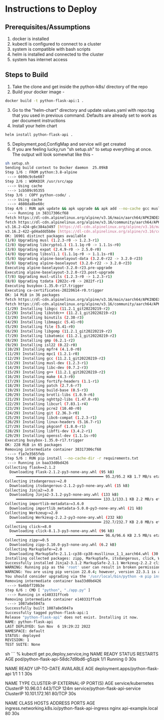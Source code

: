 # Instructions to Deploy

## Prerequisites/Assumptions

1. docker is installed
2. kubectl is configured to connect to a cluster
3. system is compatible with bash scripts
4. helm is installed and connected to the cluster
5. system has internet access

## Steps to Build
1. Take the clone and get inside the python-k8s/ directory of the repo
2. Build your docker image -
```sh
docker build -t python-flask-api:1 .
```
3. Go to the "helm-chart" directory and update values.yaml with  repo:tag that you used in previous command. Defaults are already set to work as per document instructions
4. Install your helm chart
```sh
helm install python-flask-api .
```
5. Deployment,pod,ConfigMap and service will get created
6. If you are feeling lucky,run "sh setup.sh" to setup everything at once. The output will look somewhat like this -

```sh
sh setup.sh
Sending build context to Docker daemon  25.09kB
Step 1/6 : FROM python:3.8-alpine
 ---> 6690c9c6e607
Step 2/6 : WORKDIR /usr/src/app
 ---> Using cache
 ---> 1cb509c95355
Step 3/6 : COPY python-code/ .
 ---> Using cache
 ---> 4608da8be60c
Step 4/6 : RUN apk update && apk upgrade && apk add --no-cache gcc musl-dev libc-dev libc6-compat linux-headers build-base git libffi-dev openssl-dev
 ---> Running in 38317306cf68
fetch https://dl-cdn.alpinelinux.org/alpine/v3.16/main/aarch64/APKINDEX.tar.gz
fetch https://dl-cdn.alpinelinux.org/alpine/v3.16/community/aarch64/APKINDEX.tar.gz
v3.16.2-424-g6c384a3497 [https://dl-cdn.alpinelinux.org/alpine/v3.16/main]
v3.16.2-422-gd4addd5b8e [https://dl-cdn.alpinelinux.org/alpine/v3.16/community]
OK: 16901 distinct packages available
(1/8) Upgrading musl (1.2.3-r0 -> 1.2.3-r1)
(2/8) Upgrading libcrypto1.1 (1.1.1q-r0 -> 1.1.1s-r0)
(3/8) Upgrading expat (2.4.9-r0 -> 2.5.0-r0)
(4/8) Upgrading libssl1.1 (1.1.1q-r0 -> 1.1.1s-r0)
(5/8) Upgrading alpine-baselayout-data (3.2.0-r22 -> 3.2.0-r23)
(6/8) Upgrading alpine-baselayout (3.2.0-r22 -> 3.2.0-r23)
Executing alpine-baselayout-3.2.0-r23.pre-upgrade
Executing alpine-baselayout-3.2.0-r23.post-upgrade
(7/8) Upgrading musl-utils (1.2.3-r0 -> 1.2.3-r1)
(8/8) Upgrading tzdata (2022c-r0 -> 2022f-r1)
Executing busybox-1.35.0-r17.trigger
Executing ca-certificates-20220614-r0.trigger
OK: 14 MiB in 36 packages
fetch https://dl-cdn.alpinelinux.org/alpine/v3.16/main/aarch64/APKINDEX.tar.gz
fetch https://dl-cdn.alpinelinux.org/alpine/v3.16/community/aarch64/APKINDEX.tar.gz
(1/29) Installing libgcc (11.2.1_git20220219-r2)
(2/29) Installing libstdc++ (11.2.1_git20220219-r2)
(3/29) Installing binutils (2.38-r3)
(4/29) Installing libmagic (5.41-r0)
(5/29) Installing file (5.41-r0)
(6/29) Installing libgomp (11.2.1_git20220219-r2)
(7/29) Installing libatomic (11.2.1_git20220219-r2)
(8/29) Installing gmp (6.2.1-r2)
(9/29) Installing isl22 (0.22-r0)
(10/29) Installing mpfr4 (4.1.0-r0)
(11/29) Installing mpc1 (1.2.1-r0)
(12/29) Installing gcc (11.2.1_git20220219-r2)
(13/29) Installing musl-dev (1.2.3-r1)
(14/29) Installing libc-dev (0.7.2-r3)
(15/29) Installing g++ (11.2.1_git20220219-r2)
(16/29) Installing make (4.3-r0)
(17/29) Installing fortify-headers (1.1-r1)
(18/29) Installing patch (2.7.6-r7)
(19/29) Installing build-base (0.5-r3)
(20/29) Installing brotli-libs (1.0.9-r6)
(21/29) Installing nghttp2-libs (1.47.0-r0)
(22/29) Installing libcurl (7.83.1-r4)
(23/29) Installing pcre2 (10.40-r0)
(24/29) Installing git (2.36.3-r0)
(25/29) Installing libc6-compat (1.2.3-r1)
(26/29) Installing linux-headers (5.16.7-r1)
(27/29) Installing pkgconf (1.8.0-r1)
(28/29) Installing libffi-dev (3.4.2-r1)
(29/29) Installing openssl-dev (1.1.1s-r0)
Executing busybox-1.35.0-r17.trigger
OK: 228 MiB in 65 packages
Removing intermediate container 38317306cf68
 ---> f1e7e3565feb
Step 5/6 : RUN pip install --no-cache-dir -r requirements.txt
 ---> Running in baa33d0bd426
Collecting flask==2.1.2
  Downloading Flask-2.1.2-py3-none-any.whl (95 kB)
     ━━━━━━━━━━━━━━━━━━━━━━━━━━━━━━━━━━━━━━━━ 95.2/95.2 KB 1.7 MB/s eta 0:00:00
Collecting itsdangerous>=2.0
  Downloading itsdangerous-2.1.2-py3-none-any.whl (15 kB)
Collecting Jinja2>=3.0
  Downloading Jinja2-3.1.2-py3-none-any.whl (133 kB)
     ━━━━━━━━━━━━━━━━━━━━━━━━━━━━━━━━━━━━━━━ 133.1/133.1 KB 2.2 MB/s eta 0:00:00
Collecting importlib-metadata>=3.6.0
  Downloading importlib_metadata-5.0.0-py3-none-any.whl (21 kB)
Collecting Werkzeug>=2.0
  Downloading Werkzeug-2.2.2-py3-none-any.whl (232 kB)
     ━━━━━━━━━━━━━━━━━━━━━━━━━━━━━━━━━━━━━━━ 232.7/232.7 KB 2.8 MB/s eta 0:00:00
Collecting click>=8.0
  Downloading click-8.1.3-py3-none-any.whl (96 kB)
     ━━━━━━━━━━━━━━━━━━━━━━━━━━━━━━━━━━━━━━━━ 96.6/96.6 KB 2.5 MB/s eta 0:00:00
Collecting zipp>=0.5
  Downloading zipp-3.10.0-py3-none-any.whl (6.2 kB)
Collecting MarkupSafe>=2.0
  Downloading MarkupSafe-2.1.1-cp38-cp38-musllinux_1_1_aarch64.whl (30 kB)
Installing collected packages: zipp, MarkupSafe, itsdangerous, click, Werkzeug, Jinja2, importlib-metadata, flask
Successfully installed Jinja2-3.1.2 MarkupSafe-2.1.1 Werkzeug-2.2.2 click-8.1.3 flask-2.1.2 importlib-metadata-5.0.0 itsdangerous-2.1.2 zipp-3.10.0
WARNING: Running pip as the 'root' user can result in broken permissions and conflicting behaviour with the system package manager. It is recommended to use a virtual environment instead: https://pip.pypa.io/warnings/venv
WARNING: You are using pip version 22.0.4; however, version 22.3.1 is available.
You should consider upgrading via the '/usr/local/bin/python -m pip install --upgrade pip' command.
Removing intermediate container baa33d0bd426
 ---> 9a4bbf720b3e
Step 6/6 : CMD [ "python", "./app.py" ]
 ---> Running in e140331ffceb
Removing intermediate container e140331ffceb
 ---> 1087a8e5047a
Successfully built 1087a8e5047a
Successfully tagged python-flask-api:1
Release "python-flask-api" does not exist. Installing it now.
NAME: python-flask-api
LAST DEPLOYED: Sun Nov  6 19:29:22 2022
NAMESPACE: default
STATUS: deployed
REVISION: 1
TEST SUITE: None
```
sh ```
% kubectl get po,deploy,service,ing
NAME                                    READY   STATUS    RESTARTS   AGE
pod/python-flask-api-58dc7d9bd6-g5zpk   1/1     Running   0          30s

NAME                               READY   UP-TO-DATE   AVAILABLE   AGE
deployment.apps/python-flask-api   1/1     1            1           30s

NAME                               TYPE        CLUSTER-IP       EXTERNAL-IP   PORT(S)   AGE
service/kubernetes                 ClusterIP   10.96.0.1        <none>        443/TCP   124m
service/python-flask-api-service   ClusterIP   10.101.172.161   <none>        80/TCP    30s

NAME                                                 CLASS   HOSTS               ADDRESS   PORTS   AGE
ingress.networking.k8s.io/python-flask-api-ingress   nginx   api-example.local             80      30s
```

